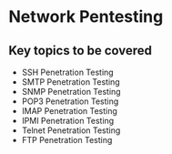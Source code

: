 # Network Pentesting


## Key topics to be covered

- SSH Penetration Testing
- SMTP Penetration Testing
- SNMP Penetration Testing
- POP3 Penetration Testing
- IMAP Penetration Testing
- IPMI Penetration Testing
- Telnet Penetration Testing
- FTP Penetration Testing